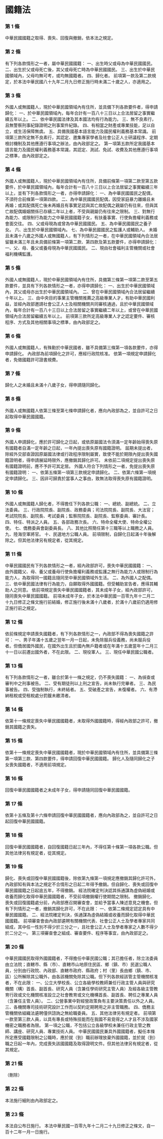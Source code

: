 # 國籍法

### 第 1 條

中華民國國籍之取得、喪失、回復與撤銷，依本法之規定。

### 第 2 條

有下列各款情形之一者，屬中華民國國籍：
一、出生時父或母為中華民國國民。
二、出生於父或母死亡後，其父或母死亡時為中華民國國民。
三、出生於中華民國領域內，父母均無可考，或均無國籍者。
四、歸化者。
前項第一款及第二款規定，於本法中華民國八十九年二月九日修正施行時未滿二十歲之人，亦適用之。

### 第 3 條

外國人或無國籍人，現於中華民國領域內有住所，並具備下列各款要件者，得申請歸化：
一、於中華民國領域內，每年合計有一百八十三日以上合法居留之事實繼續五年以上。
二、依中華民國法律及其本國法均有行為能力。
三、無不良素行，且無警察刑事紀錄證明之刑事案件紀錄。
四、有相當之財產或專業技能，足以自立，或生活保障無虞。
五、具備我國基本語言能力及國民權利義務基本常識。
前項第三款所定無不良素行，其認定、邀集專家學者及社會公正人士研議程序、定期檢討機制及其他應遵行事項之辦法，由內政部定之。
第一項第五款所定我國基本語言能力及國民權利義務基本常識，其認定、測試、免試、收費及其他應遵行事項之標準，由內政部定之。

### 第 4 條

外國人或無國籍人，現於中華民國領域內有住所，具備前條第一項第二款至第五款要件，於中華民國領域內，每年合計有一百八十三日以上合法居留之事實繼續三年以上，並有下列各款情形之一者，亦得申請歸化：
一、為中華民國國民之配偶，不須符合前條第一項第四款。
二、為中華民國國民配偶，因受家庭暴力離婚且未再婚；或其配偶死亡後未再婚且有事實足認與其亡故配偶之親屬仍有往來，但與其亡故配偶婚姻關係已存續二年以上者，不受與親屬仍有往來之限制。
三、對無行為能力、或限制行為能力之中華民國國籍子女，有扶養事實、行使負擔權利義務或會面交往。
四、父或母現為或曾為中華民國國民。
五、為中華民國國民之養子女。
六、出生於中華民國領域內。
七、為中華民國國民之監護人或輔助人。
未婚且未滿十八歲之外國人或無國籍人，有下列情形之一者，在中華民國領域內合法居留雖未滿三年且未具備前條第一項第二款、第四款及第五款要件，亦得申請歸化：
一、父、母、養父或養母現為中華民國國民。
二、現由社會福利主管機關或社會福利機構監護。

### 第 5 條

外國人或無國籍人，現於中華民國領域內有住所，具備第三條第一項第二款至第五款要件，並具有下列各款情形之一者，亦得申請歸化：
一、出生於中華民國領域內，其父或母亦出生於中華民國領域內。
二、曾在中華民國領域內合法居留繼續十年以上。
三、由中央目的事業主管機關推薦之高級專業人才，有助中華民國利益，並經內政部邀請社會公正人士及相關機關共同審核通過，且於中華民國領域內，每年合計有一百八十三日以上合法居留之事實繼續二年以上，或曾在中華民國領域內合法居留繼續五年以上。
前項第三款所定高級專業人才之認定要件、審核程序、方式及其他相關事項之標準，由內政部定之。

### 第 6 條

外國人或無國籍人，有殊勳於中華民國者，雖不具備第三條第一項各款要件，亦得申請歸化。
內政部為前項歸化之許可，應經行政院核准。
依第一項規定申請歸化者，免徵國籍許可證書規費。

### 第 7 條

歸化人之未婚且未滿十八歲子女，得申請隨同歸化。

### 第 8 條

外國人或無國籍人依第三條至第七條申請歸化者，應向內政部為之，並自許可之日起取得中華民國國籍。

### 第 9 條

外國人申請歸化，應於許可歸化之日起，或依原屬國法令須滿一定年齡始得喪失原有國籍者自滿一定年齡之日起，一年內提出喪失原有國籍證明。
屆期未提出者，除經外交部查證因原屬國法律或行政程序限制屬實，致使不能於期限內提出喪失國籍證明者，得申請展延時限外，應撤銷其歸化許可。
未依前二項規定提出喪失原有國籍證明前，應不予許可其定居。
外國人符合下列情形之一者，免提出喪失原有國籍證明：
一、依第五條第一項第三款規定申請歸化。
二、依第六條第一項規定申請歸化。
三、因非可歸責於當事人之事由，致無法取得喪失原有國籍證明。

### 第 10 條

外國人或無國籍人歸化者，不得擔任下列各款公職：
一、總統、副總統。
二、立法委員。
三、行政院院長、副院長、政務委員；司法院院長、副院長、大法官；考試院院長、副院長、考試委員；監察院院長、副院長、監察委員、審計長。
四、特任、特派之人員。
五、各部政務次長。
六、特命全權大使、特命全權公使。
七、僑務委員會副委員長。
八、其他比照簡任第十三職等以上職務之人員。
九、陸海空軍將官。
十、民選地方公職人員。
前項限制，自歸化日起滿十年後解除之。但其他法律另有規定者，從其規定。

### 第 11 條

中華民國國民有下列各款情形之一者，經內政部許可，喪失中華民國國籍：
一、由外國籍父、母、養父或養母行使負擔權利義務或監護之無行為能力人或限制行為能力人，為取得同一國籍且隨同至中華民國領域外生活。
二、為外國人之配偶。
三、依中華民國法律有行為能力，自願取得外國國籍。但受輔助宣告者，應得其輔助人之同意。
依前項規定喪失中華民國國籍者，其未成年子女，經內政部許可，隨同喪失中華民國國籍。
前項未成年子女，於本法中華民國一百零九年十二月二十九日修正之條文施行前結婚，修正施行後未滿十八歲者，於滿十八歲前仍適用修正施行前之規定。

### 第 12 條

依前條規定申請喪失國籍者，有下列各款情形之一，內政部不得為喪失國籍之許可：
一、男子年滿十五歲之翌年一月一日起，未免除服兵役義務，尚未服兵役者。但僑居國外國民，在國外出生且於國內無戶籍者或在年滿十五歲當年十二月三十一日以前遷出國外者，不在此限。
二、現役軍人。
三、現任中華民國公職者。

### 第 13 條

有下列各款情形之一者，雖合於第十一條之規定，仍不喪失國籍：
一、為偵查或審判中之刑事被告。
二、受有期徒刑以上刑之宣告，尚未執行完畢者。
三、為民事被告。
四、受強制執行，未終結者。
五、受破產之宣告，未復權者。
六、有滯納租稅或受租稅處分罰鍰未繳清者。

### 第 14 條

依第十一條規定喪失中華民國國籍者，未取得外國國籍時，得經內政部之許可，撤銷其國籍之喪失。

### 第 15 條

依第十一條規定喪失中華民國國籍者，現於中華民國領域內有住所，並具備第三條第一項第三款、第四款要件，得申請回復中華民國國籍。
歸化人及隨同歸化之子女喪失國籍者，不適用前項規定。

### 第 16 條

回復中華民國國籍者之未成年子女，得申請隨同回復中華民國國籍。

### 第 17 條

依第十五條及第十六條申請回復中華民國國籍者，應向內政部為之，並自許可之日起回復中華民國國籍。

### 第 18 條

回復中華民國國籍者，自回復國籍日起三年內，不得任第十條第一項各款公職。但其他法律另有規定者，從其規定。

### 第 19 條

歸化、喪失或回復中華民國國籍後，除依第九條第一項規定應撤銷其歸化許可外，內政部知有與本法之規定不合情形之日起二年得予撤銷。但自歸化、喪失或回復中華民國國籍之日起逾五年，不得撤銷。
經法院確定判決認其係通謀為虛偽結婚或收養而歸化取得中華民國國籍者，不受前項撤銷權行使期間之限制。
撤銷歸化、喪失或回復國籍處分前，內政部應召開審查會，並給予當事人陳述意見之機會。但有下列情形之一者，撤銷其歸化許可，不在此限：
一、依第二條規定認定具有中華民國國籍。
二、經法院確定判決，係通謀為虛偽結婚或收養而歸化取得中華民國國籍。
前項審查會由內政部遴聘有關機關代表、社會公正人士及學者專家共同組成，其中任一性別不得少於三分之一，且社會公正人士及學者專家之人數不得少於二分之一。
第三項審查會之組成、審查要件、程序等事宜，由內政部定之。

### 第 20 條

中華民國國民取得外國國籍者，不得擔任中華民國公職；其已擔任者，除立法委員由立法院；直轄市、縣（市）、直轄市山地原住民區、鄉（鎮、市）民選公職人員，分別由行政院、內政部、直轄市政府、縣政府；村（里）長由鄉（鎮、市、區）公所解除其公職外，由各該機關免除其公職。但下列各款經該管主管機關核准者，不在此限：
一、公立大學校長、公立各級學校教師兼任行政主管人員與研究機關（構）首長、副首長、研究人員（含兼任學術研究主管人員）及經各級主管教育行政或文化機關核准設立之社會教育或文化機構首長、副首長、聘任之專業人員（含兼任主管人員）。
二、公營事業中對經營政策負有主要決策責任以外之人員。
三、各機關專司技術研究設計工作而以契約定期聘用之非主管職務。
四、僑務主管機關依組織法遴聘僅供諮詢之無給職委員。
五、其他法律另有規定者。
前項第一款至第三款人員，以具有專長或特殊技能而在我國不易覓得之人才且不涉及國家機密之職務者為限。
第一項之公職，不包括公立各級學校未兼任行政主管之教師、講座、研究人員、專業技術人員。
中華民國國民兼具外國國籍者，擬任本條所定應受國籍限制之公職時，應於就（到）職前辦理放棄外國國籍，並於就（到）職之日起一年內，完成喪失該國國籍及取得證明文件。但其他法律另有規定者，從其規定。

### 第 21 條

（刪除）

### 第 22 條

本法施行細則由內政部定之。

### 第 23 條

本法自公布日施行。
本法中華民國一百零九年十二月二十九日修正之條文，自一百十二年一月一日施行。
